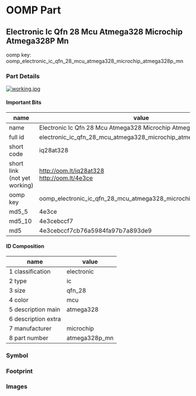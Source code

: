 # OOMP Part  
## Electronic Ic Qfn 28 Mcu Atmega328 Microchip Atmega328P Mn  
  
oomp key: oomp_electronic_ic_qfn_28_mcu_atmega328_microchip_atmega328p_mn  
  
### Part Details  
  
[![working.jpg](working_600.jpg)](working.jpg)  
  
#### Important Bits  
| name | value | 
| --- | --- | 
| name | Electronic Ic Qfn 28 Mcu Atmega328 Microchip Atmega328P Mn | 
| full id | electronic_ic_qfn_28_mcu_atmega328_microchip_atmega328p_mn | 
| short code | iq28at328 | 
| short link<br>(not yet working) | http://oom.lt/iq28at328<br>http://oom.lt/4e3ce | 
| oomp key | oomp_electronic_ic_qfn_28_mcu_atmega328_microchip_atmega328p_mn | 
| md5_5 | 4e3ce | 
| md5_10 | 4e3cebccf7 | 
| md5 | 4e3cebccf7cb76a5984fa97b7a893de9 | 
#### ID Composition  
| name | value | 
| --- | --- | 
| 1 classification | electronic | 
| 2 type | ic | 
| 3 size | qfn_28 | 
| 4 color | mcu | 
| 5 description main | atmega328 | 
| 6 description extra |  | 
| 7 manufacturer | microchip | 
| 8 part number | atmega328p_mn | 
### Symbol  
### Footprint  
### Images  
